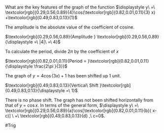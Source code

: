 What are the key features of the graph of the function
	$\displaystyle y\ =\ \textcolor[rgb]{0.29,0.56,0.89}{4}\cos(\textcolor[rgb]{0.82,0.01,0.11}{3} x) +\textcolor[rgb]{0.49,0.83,0.13}{1}$

The amplitude is the absolute value of the coefficient of cosine.

$\textcolor[rgb]{0.29,0.56,0.89}{Amplitude } \textcolor[rgb]{0.29,0.56,0.89}{\displaystyle =\ |4|\ =\ 4}$

To calculate the period, divide $\displaystyle 2\pi$ by the coefficient of $\displaystyle x$

$\textcolor[rgb]{0.82,0.01,0.11}{Period = }\textcolor[rgb]{0.82,0.01,0.11}{\displaystyle \frac{2\pi }{3}}$

The graph of $\displaystyle y=4\cos(3x)+1$ has been shifted up $\displaystyle 1$ unit.

$\textcolor[rgb]{0.49,0.83,0.13}{Vertical\ Shift }\textcolor[rgb]{0.49,0.83,0.13}{\displaystyle =\ 1}$

There is no phase shift. The graph has not been shifted horizontally from that of $\displaystyle y\ =\ \cos x$. In terms of the general form, $\displaystyle y\ =\ \textcolor[rgb]{0.29,0.56,0.89}{a}\cos[\textcolor[rgb]{0.82,0.01,0.11}{b}( x-c)] \ +\ \textcolor[rgb]{0.49,0.83,0.13}{d} ,\ c=0$.

#Trig